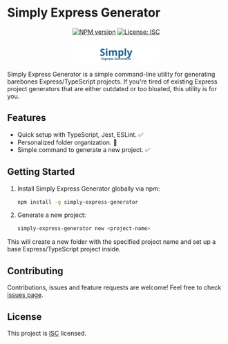 # Simply Express Generator

<div align="center">

<!-- [![Build Status](https://github.com/marcosppollastri/simply-express-generator/actions/workflows/main.yml/badge.svg)](https://github.com/marcosppollastri/simply-express-generator/actions) -->
[![NPM version](https://img.shields.io/npm/v/simply-express-generator.svg?style=flat)](https://www.npmjs.com/package/simply-express-generator)
[![License: ISC](https://img.shields.io/badge/License-ISC-blue.svg)](https://opensource.org/licenses/ISC)

</div>

<p align="center">
    <img src="https://github.com/marcosppollastri/simply-express-generator/blob/main/logo.svg?raw=true" alt="Logo" width="200" />
</p>

Simply Express Generator is a simple command-line utility for generating barebones Express/TypeScript projects. If you're tired of existing Express project generators that are either outdated or too bloated, this utility is for you. 

## Features

- Quick setup with TypeScript, Jest, ESLint. ✅
- Personalized folder organization. 🚧
- Simple command to generate a new project. ✅

## Getting Started

1. Install Simply Express Generator globally via npm:

    ```bash
    npm install -g simply-express-generator
    ```

2. Generate a new project:

    ```bash
    simply-express-generator new <project-name>
    ```

This will create a new folder with the specified project name and set up a base Express/TypeScript project inside.

## Contributing

Contributions, issues and feature requests are welcome! Feel free to check [issues page](https://github.com/marcosppollastri/simply-express-generator/issues).

## License

This project is [ISC](https://opensource.org/licenses/ISC) licensed.
